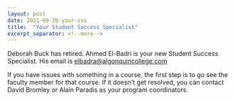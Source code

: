 ```yaml
---
layout: post
date: 2021-09-20-your-sss
title:  "Your Student Success Specialist"
excerpt_separator: <!--more-->
---
```

Deborah Buck has retired. Ahmed El-Badri is your new Student Success Specialist. His email is <a href="mailto:elbadra@algonquincollege.com" title="Contact Ahmed via email">elbadra@algonquincollege.com</a>

If you have issues with something in a course, the first step is to go see the faculty member for that course. If it doesn't get resolved, you can contact David Bromley or Alain Paradis as your program coordinators.